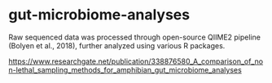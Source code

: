 # gut-microbiome-analyses
Raw sequenced data was processed through open-source QIIME2 pipeline (Bolyen et al., 2018), further analyzed using various R packages.

https://www.researchgate.net/publication/338876580_A_comparison_of_non-lethal_sampling_methods_for_amphibian_gut_microbiome_analyses 
